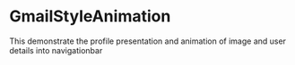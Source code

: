 # GmailStyleAnimation
This demonstrate the profile presentation and animation of image and user details into navigationbar
